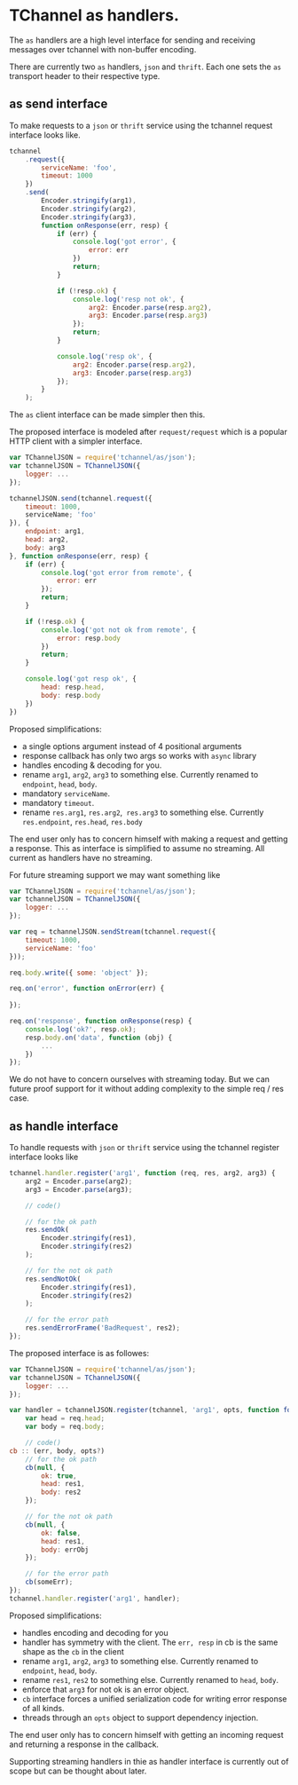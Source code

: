 # TChannel as handlers.

The `as` handlers are a high level interface for sending
and receiving messages over tchannel with non-buffer encoding.

There are currently two `as` handlers, `json` and `thrift`. 
Each one sets the `as` transport header to their respective type.

## as send interface

To make requests to a `json` or `thrift` service using the
tchannel request interface looks like.

```js
tchannel
    .request({
        serviceName: 'foo',
        timeout: 1000
    })
    .send(
        Encoder.stringify(arg1),
        Encoder.stringify(arg2),
        Encoder.stringify(arg3),
        function onResponse(err, resp) {
            if (err) {
                console.log('got error', {
                    error: err
                })
                return;
            }

            if (!resp.ok) {
                console.log('resp not ok', {
                    arg2: Encoder.parse(resp.arg2),
                    arg3: Encoder.parse(resp.arg3)
                });
                return;
            }

            console.log('resp ok', {
                arg2: Encoder.parse(resp.arg2),
                arg3: Encoder.parse(resp.arg3)
            });
        }
    );
```

The `as` client interface can be made simpler then this.

The proposed interface is modeled after `request/request` which
is a popular HTTP client with a simpler interface.

```js
var TChannelJSON = require('tchannel/as/json');
var tchannelJSON = TChannelJSON({
    logger: ...
});

tchannelJSON.send(tchannel.request({
    timeout: 1000,
    serviceName; 'foo'
}), {
    endpoint: arg1,
    head: arg2,
    body: arg3
}, function onResponse(err, resp) {
    if (err) {
        console.log('got error from remote', {
            error: err
        });
        return;
    }

    if (!resp.ok) {
        console.log('got not ok from remote', {
            error: resp.body
        })
        return;
    }

    console.log('got resp ok', {
        head: resp.head,
        body: resp.body
    })
})
```

Proposed simplifications: 

 - a single options argument instead of 4 positional arguments
 - response callback has only two args so works with `async` library
 - handles encoding & decoding for you.
 - rename `arg1`, `arg2`, `arg3` to something else. Currently
    renamed to `endpoint`, `head`, `body`.
 - mandatory `serviceName`.
 - mandatory `timeout`.
 - rename `res.arg1`, `res.arg2`,` res.arg3` to something else.
    Currently `res.endpoint`, `res.head`, `res.body`

The end user only has to concern himself with making a request
and getting a response. This as interface is simplified to 
assume no streaming. All current as handlers have no streaming.

For future streaming support we may want something like

```js
var TChannelJSON = require('tchannel/as/json');
var tchannelJSON = TChannelJSON({
    logger: ...
});

var req = tchannelJSON.sendStream(tchannel.request({
    timeout: 1000,
    serviceName: 'foo'
}));

req.body.write({ some: 'object' });

req.on('error', function onError(err) {
    
});

req.on('response', function onResponse(resp) {
    console.log('ok?', resp.ok);
    resp.body.on('data', function (obj) {
        ...
    })
});
```

We do not have to concern ourselves with streaming today. But
we can future proof support for it without adding complexity to
the simple req / res case.

## as handle interface

To handle requests with `json` or `thrift` service using the
tchannel register interface looks like

```js
tchannel.handler.register('arg1', function (req, res, arg2, arg3) {
    arg2 = Encoder.parse(arg2);
    arg3 = Encoder.parse(arg3);

    // code()

    // for the ok path
    res.sendOk(
        Encoder.stringify(res1),
        Encoder.stringify(res2)
    );

    // for the not ok path
    res.sendNotOk(
        Encoder.stringify(res1),
        Encoder.stringify(res2)
    );

    // for the error path
    res.sendErrorFrame('BadRequest', res2);
});
```

The proposed interface is as followes:

```js
var TChannelJSON = require('tchannel/as/json');
var tchannelJSON = TChannelJSON({
    logger: ...
});

var handler = tchannelJSON.register(tchannel, 'arg1', opts, function foo(opts, req, cb) {
    var head = req.head;
    var body = req.body;

    // code()
cb :: (err, body, opts?)
    // for the ok path
    cb(null, {
        ok: true,
        head: res1,
        body: res2
    });

    // for the not ok path
    cb(null, {
        ok: false,
        head: res1,
        body: errObj
    });

    // for the error path
    cb(someErr);
});
tchannel.handler.register('arg1', handler);
```

Proposed simplifications:

 - handles encoding and decoding for you
 - handler has symmetry with the client. The `err, resp` in cb
    is the same shape as the `cb` in the client
 - rename `arg1`, `arg2`, `arg3` to something else. Currently
    renamed to `endpoint`, `head`, `body`.
 - rename `res1`, `res2` to something else. Currently
    renamed to `head`, `body`.
 - enforce that `arg3` for not ok is an error object.
 - `cb` interface forces a unified serialization code for writing
    error response of all kinds.
 - threads through an `opts` object to support dependency
    injection.

The end user only has to concern himself with getting an incoming
request and returning a response in the callback.

Supporting streaming handlers in thie as handler interface is
currently out of scope but can be thought about later.
